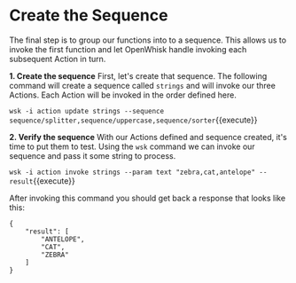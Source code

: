 # Create the Sequence

The final step is to group our functions into to a sequence.  This allows us to invoke the first function and let OpenWhisk handle invoking each subsequent Action in turn.


**1.  Create the sequence**
First, let's create that sequence.  The following command will create a sequence called `strings` and will invoke our three Actions.  Each Action will be invoked in the order defined here.

``wsk -i action update strings --sequence sequence/splitter,sequence/uppercase,sequence/sorter``{{execute}}

**2.  Verify the sequence**
With our Actions defined and sequence created, it's time to put them to test.  Using the `wsk` command we can invoke our sequence and pass it some string to process.

``wsk -i action invoke strings --param text "zebra,cat,antelope" --result``{{execute}}

After invoking this command you should get back a response that looks like this:

```
{
    "result": [
        "ANTELOPE",
        "CAT",
        "ZEBRA"
    ]
}
```
